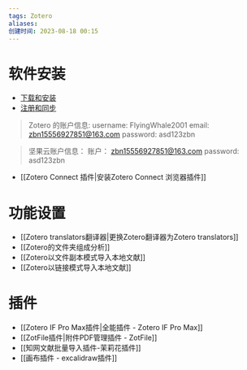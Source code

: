 ```yaml
---
tags: Zotero
aliases: 
创建时间: 2023-08-18 00:15
---
```



# 软件安装

- [下载和安装](https://www.bilibili.com/video/BV1K14y1a7wE?t=299.3)
- [注册和同步](https://www.bilibili.com/video/BV1K14y1a7wE?t=419.7)

>Zotero 的账户信息:
>username: FlyingWhale2001
>email: zbn15556927851@163.com
>password: asd123zbn

>坚果云账户信息：
>账户： zbn15556927851@163.com
>password: asd123zbn

- [[Zotero Connect 插件|安装Zotero Connect 浏览器插件]]

# 功能设置

- [[Zotero translators翻译器|更换Zotero翻译器为Zotero translators]]
- [[Zotero的文件夹组成分析]]
- [[Zotero以文件副本模式导入本地文献]]
- [[Zotero以链接模式导入本地文献]]

# 插件

- [[Zotero IF Pro Max插件|全能插件 - Zotero IF Pro Max]]
- [[ZotFile插件|附件PDF管理插件 - ZotFile]]
- [[知网文献批量导入插件-茉莉花插件]]
- [[画布插件 - excalidraw插件]]



